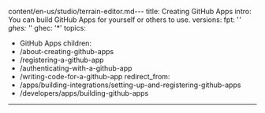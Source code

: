 content/en-us/studio/terrain-editor.md---
title: Creating GitHub Apps
intro: You can build GitHub Apps for yourself or others to use.
versions:
  fpt: '*'
  ghes: '*'
  ghec: '*'
topics:
  - GitHub Apps
children:
  - /about-creating-github-apps
  - /registering-a-github-app
  - /authenticating-with-a-github-app
  - /writing-code-for-a-github-app
redirect_from:
  - /apps/building-integrations/setting-up-and-registering-github-apps
  - /developers/apps/building-github-apps
---


